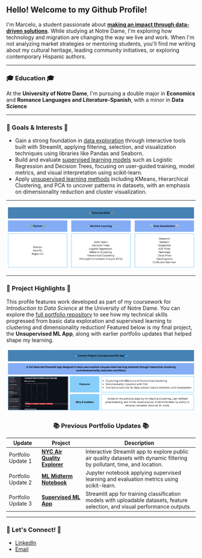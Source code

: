 ## Hello! Welcome to my Github Profile!
I'm Marcelo, a student passionate about <ins>**making an impact through data-driven solutions**</ins>. While studying at Notre Dame, I'm exploring how technology and migration are changing the way we live and work. When I'm not analyzing market strategies or mentoring students, you'll find me writing about my cultural heritage, leading community initiatives, or exploring contemporary Hispanic authors.

___

### 🎓 Education 🎓
At the **University of Notre Dame**, I'm pursuing a double major in **Economics** and **Romance Languages and Literature-Spanish**, with a minor in **Data Science**

___

### 🧠 Goals & Interests 🧠
- Gain a strong foundation in <ins>data exploration</ins> through interactive tools built with Streamlit, applying filtering, selection, and visualization techniques using libraries like Pandas and Seaborn.
- Build and evaluate <ins>supervised learning models</ins> such as Logistic Regression and Decision Trees, focusing on user-guided training, model metrics, and visual interpretation using scikit-learn.
- Apply <ins>unsupervised learning methods</ins> including KMeans, Hierarchical Clustering, and PCA to uncover patterns in datasets, with an emphasis on dimensionality reduction and cluster visualization.

___

<img src="https://github.com/marceloguzmanaguirre/marceloguzmanaguirre/blob/0fb2fb88083c3c3329fa995a192aac04bddd1004/ProfileTechnicalSkillsUpdated.png">

___

### 📁 Project Highlights 📁


This profile features work developed as part of my coursework for *Introduction to Data Science* at the University of Notre Dame. You can explore the [full portfolio repository](https://github.com/marceloguzmanaguirre/GUZMANAGUIRRE-Data-Science-Portfolio) to see how my technical skills progressed from basic data exploration and supervised learning to clustering and dimensionality reduction! Featured below is my final project, the **Unsupervised ML App**, along with earlier portfolio updates that helped shape my learning.

<a href="https://github.com/marceloguzmanaguirre/GUZMANAGUIRRE-Data-Science-Portfolio/tree/6e0ec5821fc7c8bcd1883295b26912654cf08ac2/MLUnsupervisedApp">
  <img src="https://github.com/marceloguzmanaguirre/marceloguzmanaguirre/blob/e2c4d493e42436a611760edf290fdc56851b46ef/ProfileCurrentProjectUMLAppUpdated.png" alt="Unsupervised ML App">
</a>

<div align="center">

### 📚 Previous Portfolio Updates 📚

</div>

| Update | Project | Description |
|--------|---------|-------------|
| Portfolio Update 1 | [**NYC Air Quality Explorer**](https://github.com/marceloguzmanaguirre/GUZMANAGUIRRE-Data-Science-Portfolio/tree/6e0ec5821fc7c8bcd1883295b26912654cf08ac2/basic_streamlit_app) | Interactive Streamlit app to explore public air quality datasets with dynamic filtering by pollutant, time, and location. |
| Portfolio Update 2 | [**ML Midterm Notebook**](https://github.com/marceloguzmanaguirre/GUZMANAGUIRRE-Data-Science-Portfolio/tree/6e0ec5821fc7c8bcd1883295b26912654cf08ac2/TidyData-Project) | Jupyter notebook applying supervised learning and evaluation metrics using scikit-learn. |
| Portfolio Update 3 | [**Supervised ML App**](https://github.com/marceloguzmanaguirre/GUZMANAGUIRRE-Data-Science-Portfolio/tree/6e0ec5821fc7c8bcd1883295b26912654cf08ac2/MLStreamlitApp) | Streamlit app for training classification models with uploadable datasets, feature selection, and visual performance outputs. |

___

### 🔗 Let's Connect! 🔗

- [LinkedIn](https://www.linkedin.com/in/marceloguzmanaguirre)  
- [Email](mailto:mguzmana@nd.edu)
